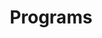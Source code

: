 ---
tags: 'pages'
title: 'Programs'
tabtitle: 'Programs | FGSA'
navtitle: 'Programs'
order: 4
layout: 'layouts/page.html'
---